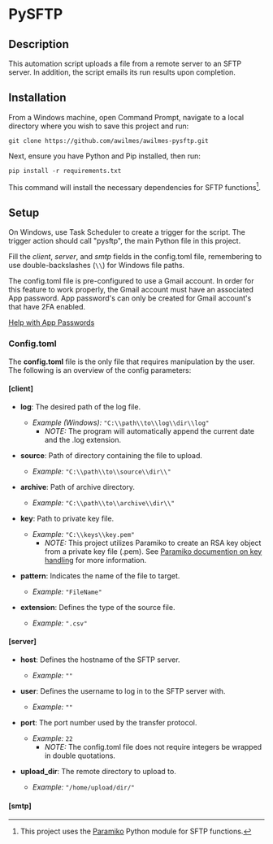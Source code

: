 # PySFTP

## Description

This automation script uploads a file from a remote server to an SFTP server. In addition, the script emails its run results upon completion.

## Installation

From a Windows machine, open Command Prompt, navigate to a local directory where you wish to save this project and run: 

`git clone https://github.com/awilmes/awilmes-pysftp.git`

Next, ensure you have Python and Pip installed, then run:

`pip install -r requirements.txt`

This command will install the necessary dependencies for SFTP functions[^1].
[^1]: This project uses the [Paramiko](https://www.paramiko.org/) Python module for SFTP functions.

## Setup

On Windows, use Task Scheduler to create a trigger for the script. The trigger action should call "pysftp", the main Python file in this project.

Fill the *client*, *server*, and *smtp* fields in the config.toml file, remembering to use double-backslashes (`\\`) for Windows file paths.

The config.toml file is pre-configured to use a Gmail account. In order for this feature to work properly, the Gmail account must have an associated App password. App password's can only be created for Gmail account's that have 2FA enabled.

[Help with App Passwords](https://support.google.com/accounts/answer/185833?hl=en/)


### Config.toml

The **config.toml** file is the only file that requires manipulation by the user. The following is an overview of the config parameters:

#### [client]

- **log**: The desired path of the log file.
    - *Example (Windows):* `"C:\\path\\to\\log\\dir\\log"`
        - *NOTE:* The program will automatically append the current date and the .log extension.

- **source**: Path of directory containing the file to upload.
    - *Example:* `"C:\\path\\to\\source\\dir\\"`

- **archive**: Path of archive directory.
    - *Example:* `"C:\\path\\to\\archive\\dir\\"`

- **key**: Path to private key file.
    - *Example:* `"C:\\keys\\key.pem"`
        - *NOTE:* This project utilizes Paramiko to create an RSA key object from a private key file (.pem). See [Paramiko documention on key handling](https://docs.paramiko.org/en/stable/api/keys.html) for more information.

- **pattern**: Indicates the name of the file to target.
    - *Example:* `"FileName"`

- **extension**: Defines the type of the source file.
    - *Example:* `".csv"`

#### [server]

- **host**: Defines the hostname of the SFTP server.
    - *Example:* `""`

- **user**: Defines the username to log in to the SFTP server with.
    - *Example:* `""`

- **port**: The port number used by the transfer protocol.
    - *Example:* `22`
        - *NOTE:* The config.toml file does not require integers be wrapped in double quotations.

- **upload_dir**: The remote directory to upload to.
    - *Example:* `"/home/upload/dir/"`

#### [smtp]